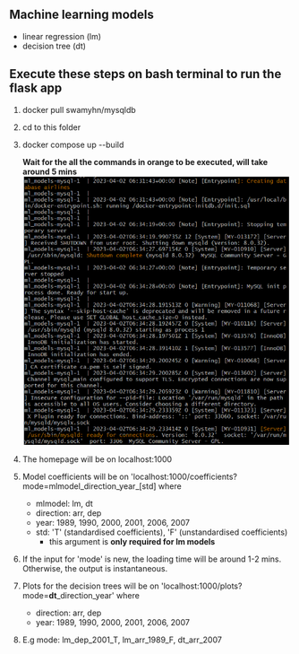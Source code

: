 ## Machine learning models
- linear regression (lm)
- decision tree (dt)

## Execute these steps on bash terminal to run the flask app
1. docker pull swamyhn/mysqldb
2. cd to this folder
3. docker compose up --build 

    **Wait for the all the commands in orange to be executed, will take around 5 mins**
![alt text](images/bash_terminal.png)
4. The homepage will be on localhost:1000
5. Model coefficients will be on 'localhost:1000/coefficients?mode=mlmodel_direction_year_[std] where
    - mlmodel: lm, dt
    - direction: arr, dep
    - year: 1989, 1990, 2000, 2001, 2006, 2007
    - std: 'T' (standardised coefficients), 'F' (unstandardised coefficients)
        - this argument is **only required for lm models** 
6. If the input for 'mode' is new, the loading time will be around 1-2 mins. Otherwise, the output is instantaneous.
7. Plots for the decision trees will be on 'localhost:1000/plots?mode=**dt**_direction_year' where
    - direction: arr, dep
    - year: 1989, 1990, 2000, 2001, 2006, 2007
8. E.g mode: lm_dep_2001_T, lm_arr_1989_F, dt_arr_2007
